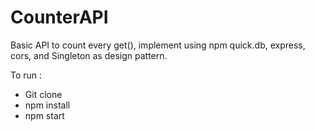 # CounterAPI
Basic API to count every get(), implement using npm quick.db, express, cors, and Singleton as design pattern.

To run :
- Git clone
- npm install
- npm start
